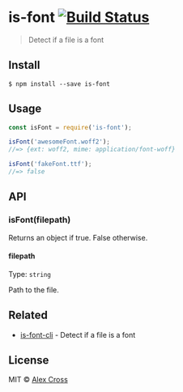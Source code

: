 # is-font [![Build Status](https://travis-ci.org/awcross/is-font.svg?branch=master)](https://travis-ci.org/awcross/is-font)

> Detect if a file is a font


## Install

```
$ npm install --save is-font
```

## Usage

```js
const isFont = require('is-font');

isFont('awesomeFont.woff2');
//=> {ext: woff2, mime: application/font-woff}

isFont('fakeFont.ttf');
//=> false
```

## API

### isFont(filepath)

Returns an object if true. False otherwise.

#### filepath

Type: `string`

Path to the file.


## Related

- [is-font-cli](https://github.com/awcross/is-font-cli) - Detect if a file is a font

## License

MIT © [Alex Cross](http://alexcross.io)
